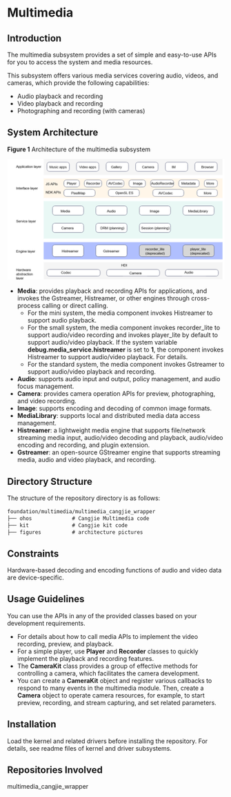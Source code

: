 # Multimedia

## Introduction

The multimedia subsystem provides a set of simple and easy-to-use APIs for you to access the system and media resources.

This subsystem offers various media services covering audio, videos, and cameras, which provide the following capabilities:

-   Audio playback and recording
-   Video playback and recording
-   Photographing and recording \(with cameras\)

## System Architecture

**Figure 1** Architecture of the multimedia subsystem

![](figures/multimedia-architecture.png)

- **Media**: provides playback and recording APIs for applications, and invokes the Gstreamer, Histreamer, or other engines through cross-process calling or direct calling.
  - For the mini system, the media component invokes Histreamer to support audio playback.
  - For the small system, the media component invokes recorder_lite to support audio/video recording and invokes player_lite by default to support audio/video playback. If the system variable **debug.media_service.histreamer** is set to **1**, the component invokes Histreamer to support audio/video playback. For details.
  - For the standard system, the media component invokes Gstreamer to support audio/video playback and recording.
- **Audio**: supports audio input and output, policy management, and audio focus management.
- **Camera**: provides camera operation APIs for preview, photographing, and video recording.
- **Image**: supports encoding and decoding of common image formats.
- **MediaLibrary**: supports local and distributed media data access management.
- **Histreamer**: a lightweight media engine that supports file/network streaming media input, audio/video decoding and playback, audio/video encoding and recording, and plugin extension.
- **Gstreamer**: an open-source GStreamer engine that supports streaming media, audio and video playback, and recording.

## Directory Structure

The structure of the repository directory is as follows:

```
foundation/multimedia/multimedia_cangjie_wrapper
├── ohos             # Cangjie Multimedia code
├── kit              # Cangjie kit code
├── figures          # architecture pictures
```

## Constraints

Hardware-based decoding and encoding functions of audio and video data are device-specific.

## Usage Guidelines

You can use the APIs in any of the provided classes based on your development requirements.

-   For details about how to call media APIs to implement the video recording, preview, and playback.
-   For a simple player, use  **Player**  and  **Recorder**  classes to quickly implement the playback and recording features.
-   The  **CameraKit**  class provides a group of effective methods for controlling a camera, which facilitates the camera development.
-   You can create a  **CameraKit**  object and register various callbacks to respond to many events in the multimedia module. Then, create a  **Camera**  object to operate camera resources, for example, to start preview, recording, and stream capturing, and set related parameters.

## Installation

Load the kernel and related drivers before installing the repository. For details, see readme files of kernel and driver subsystems.

## Repositories Involved

multimedia_cangjie_wrapper